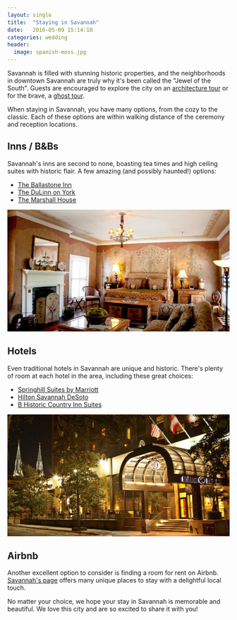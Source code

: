 ```yaml
---
layout: single
title:  "Staying in Savannah"
date:   2016-05-09 15:14:10
categories: wedding
header:
  image: spanish-moss.jpg
---
```


Savannah is filled with stunning historic properties, and the neighborhoods in downtown Savannah are truly why it's been called the "Jewel of the South". Guests are encouraged to explore the city on an [architecture tour](https://architecturalsavannah.com/) or for the brave, a [ghost tour](https://ghostcitytours.com/savannah-ghost-tours/).

When staying in Savannah, you have many options, from the cozy to the classic. Each of these options are within walking distance of the ceremony and reception locations.

## Inns / B&Bs

Savannah's inns are second to none, boasting tea times and high ceiling suites with historic flair. A few amazing (and possibly haunted!) options:

* [The Ballastone Inn](http://www.booking.com/hotel/us/ballastone-inn.html)
* [The DuLinn on York](http://www.booking.com/hotel/us/the-dulinn-on-york.html)
* [The Marshall House](http://www.booking.com/hotel/us/the-marshall-house.html)

![Ballastone Inn](/images/ballastone.jpg)

## Hotels

Even traditional hotels in Savannah are unique and historic. There's plenty of room at each hotel in the area, including these great choices:

* [Springhill Suites by Marriott](http://www.booking.com/hotel/us/springhill-suites-by-marriott-savannah-downtown-historic-district.html)
* [Hilton Savannah DeSoto](http://www.booking.com/hotel/us/hilton-savannah-desoto.html)
* [B Historic Country Inn Suites](http://www.booking.com/hotel/us/country-inn-suites-savannah-historic.html)

![Hilton](/images/hilton.jpg)

## Airbnb

Another excellent option to consider is finding a room for rent on Airbnb. [Savannah's page](https://www.airbnb.com/s/Savannah--GA?checkin=04%2F28%2F2017&checkout=04%2F30%2F2017&room_types%5B%5D=Entire+home%2Fapt&sw_lat=32.05753658675152&sw_lng=-81.10342005646027&ne_lat=32.079698427229815&ne_lng=-81.08118990814484&search_by_map=true&zoom=15&ss_id=kvnwoq4e) offers many unique places to stay with a delightful local touch.

No matter your choice, we hope your stay in Savannah is memorable and beautiful. We love this city and are so excited to share it with you!
